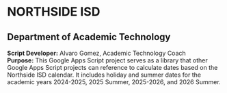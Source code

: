 # NORTHSIDE ISD
## Department of Academic Technology

**Script Developer:** Alvaro Gomez, Academic Technology Coach  
**Purpose:** This Google Apps Script project serves as a library that other Google Apps Script projects can reference to calculate dates based on the Northside ISD calendar. It includes holiday and summer dates for the academic years 2024-2025, 2025 Summer, 2025-2026, and 2026 Summer.
